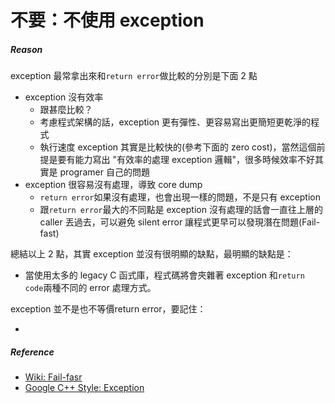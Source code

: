 # 不要：不使用 exception

##### Reason

exception 最常拿出來和`return error`做比較的分別是下面 2 點

* exception 沒有效率
  * 跟甚麼比較？
  * 考慮程式架構的話，exception 更有彈性、更容易寫出更簡短更乾淨的程式
  * 執行速度 exception 其實是比較快的\(參考下面的 zero cost\)，當然這個前提是要有能力寫出 "有效率的處理 exception 邏輯"，很多時候效率不好其實是 programer 自己的問題
* exception 很容易沒有處理，導致 core dump
  * `return error`如果沒有處理，也會出現一樣的問題，不是只有 exception
  * 跟`return error`最大的不同點是 exception 沒有處理的話會一直往上層的 caller 丟過去，可以避免 silent error 讓程式更早可以發現潛在問題\(Fail-fast\)

總結以上 2 點，其實 exception 並沒有很明顯的缺點，最明顯的缺點是：

* 當使用太多的 legacy C 函式庫，程式碼將會夾雜著 exception 和`return code`兩種不同的 error 處理方式。

exception 並不是也不等價return error，要記住：

* 
##### Reference

* [Wiki: Fail-fasr](https://en.wikipedia.org/wiki/Fail-fast)
* [Google C++ Style: Exception](https://google.github.io/styleguide/cppguide.html#Exceptions)



